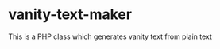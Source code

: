 vanity-text-maker
=================

This is a PHP class which generates vanity text from plain text
